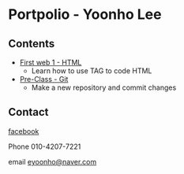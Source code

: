 Portpolio - Yoonho Lee
====================
Contents
------
* [First web 1 - HTML](https://github.com/eyoonho54/first-web1)
  * Learn how to use TAG to code HTML
* [Pre-Class - Git](https://github.com/eyoonho54/portfolio)
  * Make a new repository and commit changes

Contact 
--------    
[facebook](https://www.facebook.com/profile.php?id=100003198673519)

Phone 010-4207-7221
   
email eyoonho@naver.com

